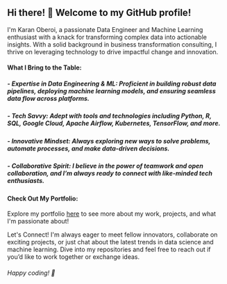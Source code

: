 ## Hi there! 👋 Welcome to my GitHub profile!

I'm Karan Oberoi, a passionate Data Engineer and Machine Learning enthusiast with a knack for transforming complex data into actionable insights. With a solid background in business transformation consulting, I thrive on leveraging technology to drive impactful change and innovation.

#### What I Bring to the Table:

##### - **Expertise in Data Engineering & ML:** Proficient in building robust data pipelines, deploying machine learning models, and ensuring seamless data flow across platforms.
##### - **Tech Savvy:** Adept with tools and technologies including Python, R, SQL, Google Cloud, Apache Airflow, Kubernetes, TensorFlow, and more.
##### - **Innovative Mindset:** Always exploring new ways to solve problems, automate processes, and make data-driven decisions.
##### - **Collaborative Spirit:** I believe in the power of teamwork and open collaboration, and I’m always ready to connect with like-minded tech enthusiasts.

#### Check Out My Portfolio:
Explore my portfolio [here](https://www.datascienceportfol.io/karanoberoi) to see more about my work, projects, and what I'm passionate about!

Let's Connect!
I'm always eager to meet fellow innovators, collaborate on exciting projects, or just chat about the latest trends in data science and machine learning. Dive into my repositories and feel free to reach out if you’d like to work together or exchange ideas.

###### Happy coding! 🚀

